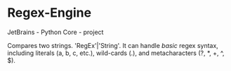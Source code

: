 # Regex-Engine
JetBrains - Python Core - project

Compares two strings. 'RegEx'|'String'. It can handle _basic_ regex syntax, including literals (a, b, c, etc.), wild-cards (.), and metacharacters (?, *, +, ^, $). 
